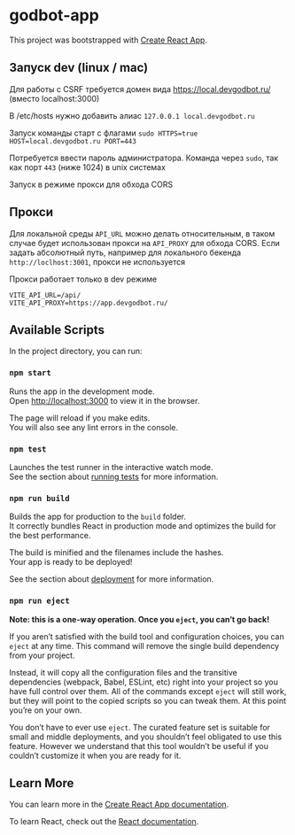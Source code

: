 # godbot-app

This project was bootstrapped with [Create React App](https://github.com/facebook/create-react-app).

## Запуск dev (linux / mac)
Для работы с CSRF требуется домен вида https://local.devgodbot.ru/ (вместо localhost:3000)

В /etc/hosts нужно добавить алиас
`127.0.0.1 local.devgodbot.ru`

Запуск команды старт с флагами `sudo HTTPS=true HOST=local.devgodbot.ru PORT=443`

Потребуется ввести пароль администратора. Команда через `sudo`, так как порт `443` (ниже 1024) в unix системах

Запуск в режиме прокси для обхода CORS

## Прокси

Для локальной среды `API_URL` можно делать относительным, в таком случае будет использован прокси на `API_PROXY` для обхода CORS. Если задать абсолютный путь, например для локального бекенда `http://loclhost:3001`, прокси не используется

Прокси работает только в dev режиме

```
VITE_API_URL=/api/
VITE_API_PROXY=https://app.devgodbot.ru/
```

## Available Scripts

In the project directory, you can run:

### `npm start`

Runs the app in the development mode.\
Open [http://localhost:3000](http://localhost:3000) to view it in the browser.

The page will reload if you make edits.\
You will also see any lint errors in the console.

### `npm test`

Launches the test runner in the interactive watch mode.\
See the section about [running tests](https://facebook.github.io/create-react-app/docs/running-tests) for more information.

### `npm run build`

Builds the app for production to the `build` folder.\
It correctly bundles React in production mode and optimizes the build for the best performance.

The build is minified and the filenames include the hashes.\
Your app is ready to be deployed!

See the section about [deployment](https://facebook.github.io/create-react-app/docs/deployment) for more information.

### `npm run eject`

**Note: this is a one-way operation. Once you `eject`, you can’t go back!**

If you aren’t satisfied with the build tool and configuration choices, you can `eject` at any time. This command will remove the single build dependency from your project.

Instead, it will copy all the configuration files and the transitive dependencies (webpack, Babel, ESLint, etc) right into your project so you have full control over them. All of the commands except `eject` will still work, but they will point to the copied scripts so you can tweak them. At this point you’re on your own.

You don’t have to ever use `eject`. The curated feature set is suitable for small and middle deployments, and you shouldn’t feel obligated to use this feature. However we understand that this tool wouldn’t be useful if you couldn’t customize it when you are ready for it.

## Learn More

You can learn more in the [Create React App documentation](https://facebook.github.io/create-react-app/docs/getting-started).

To learn React, check out the [React documentation](https://reactjs.org/).
